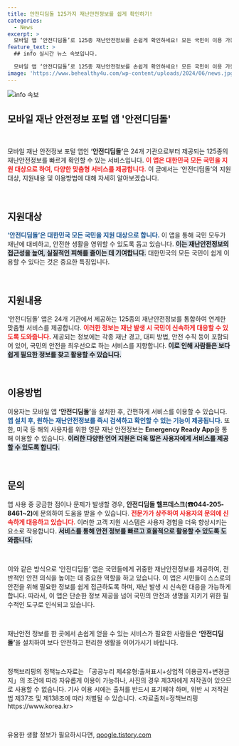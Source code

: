 ```yaml
---
title: 안전디딤돌 125가지 재난안전정보를 쉽게 확인하기!
categories:
  - News
excerpt: >
  모바일 앱 ‘안전디딤돌’로 125종 재난안전정보를 손쉽게 확인하세요! 모든 국민이 이용 가능하며, 24개 기관의 정보를 통합하여 맞춤형 서비스를 제공합니다. 지금 설치하고 안전을 지키세요!
feature_text: >
  ## info 실시간 뉴스 속보입니다.

  모바일 앱 ‘안전디딤돌’로 125종 재난안전정보를 손쉽게 확인하세요! 모든 국민이 이용 가능하며, 24개 기관의 정보를 통합하여 맞춤형 서비스를 제공합니다. 지금 설치하고 안전을 지키세요!
image: 'https://www.behealthy4u.com/wp-content/uploads/2024/06/news.jpg'
---
```


<p><img src="https://www.behealthy4u.com/wp-content/uploads/2024/06/news.jpg" alt="info 속보" /></p>

<h2 data-ke-size="size26">모바일 재난 안전정보 포털 앱 '안전디딤돌'</h2>

<p data-ke-size="size16">&nbsp;</p>

<p>모바일 재난 안전정보 포털 앱인 <b>‘안전디딤돌’</b>은 24개 기관으로부터 제공되는 125종의 재난안전정보를 빠르게 확인할 수 있는 서비스입니다. <b><span style="color: #ee2323;">이 앱은 대한민국 모든 국민을 지원 대상으로 하여, 다양한 맞춤형 서비스를 제공합니다.</span></b> 이 글에서는 ‘안전디딤돌’의 지원대상, 지원내용 및 이용방법에 대해 자세히 알아보겠습니다. </p>

<p data-ke-size="size16">&nbsp;</p>

<h2 data-ke-size="size26">지원대상</h2>

<p><b><span style="color: #1a5490;">‘안전디딤돌’은 대한민국 모든 국민을 지원 대상으로 합니다.</span></b> 이 앱을 통해 국민 모두가 재난에 대비하고, 안전한 생활을 영위할 수 있도록 돕고 있습니다. <b><span style="background-color: #21538527;">이는 재난안전정보의 접근성을 높여, 실질적인 피해를 줄이는 데 기여합니다.</span></b> 대한민국의 모든 국민이 쉽게 이용할 수 있다는 것은 중요한 특징입니다.</p>

<p data-ke-size="size16">&nbsp;</p>

<h2 data-ke-size="size26">지원내용</h2>

<p>‘안전디딤돌’ 앱은 24개 기관에서 제공하는 125종의 재난안전정보를 통합하여 연계한 맞춤형 서비스를 제공합니다. <b><span style="color: #ee2323;">이러한 정보는 재난 발생 시 국민이 신속하게 대응할 수 있도록 도와줍니다.</span></b> 제공되는 정보에는 각종 재난 경고, 대피 방법, 안전 수칙 등이 포함되어 있어, 국민의 안전을 최우선으로 하는 서비스를 지향합니다. <b><span style="background-color: #21538527;">이로 인해 사람들은 보다 쉽게 필요한 정보를 찾고 활용할 수 있습니다.</span></b></p>

<p data-ke-size="size16">&nbsp;</p>

<h2 data-ke-size="size26">이용방법</h2>

<p>이용자는 모바일 앱 <b>‘안전디딤돌’</b>을 설치한 후, 간편하게 서비스를 이용할 수 있습니다. <b><span style="color: #1a5490;">앱 설치 후, 원하는 재난안전정보를 즉시 검색하고 확인할 수 있는 기능이 제공됩니다.</span></b> 또한, 미국 등 해외 사용자를 위한 영문 재난 안전정보는 <b>Emergency Ready App</b>을 통해 이용할 수 있습니다. <b><span style="background-color: #21538527;">이러한 다양한 언어 지원은 더욱 많은 사용자에게 서비스를 제공할 수 있도록 합니다.</span></b></p>

<p data-ke-size="size16">&nbsp;</p>

<h2 data-ke-size="size26">문의</h2>

<p>앱 사용 중 궁금한 점이나 문제가 발생할 경우, <b>안전디딤돌 헬프데스크(☎044-205-8461~2)</b>에 문의하여 도움을 받을 수 있습니다. <b><span style="color: #ee2323;">전문가가 상주하여 사용자의 문의에 신속하게 대응하고 있습니다.</span></b> 이러한 고객 지원 시스템은 사용자 경험을 더욱 향상시키는 요소로 작용합니다. <b><span style="background-color: #21538527;">서비스를 통해 안전 정보를 빠르고 효율적으로 활용할 수 있도록 도와줍니다.</span></b></p>

<p data-ke-size="size16">&nbsp;</p>

<p>이와 같은 방식으로 ‘안전디딤돌’ 앱은 국민들에게 귀중한 재난안전정보를 제공하여, 전반적인 안전 의식을 높이는 데 중요한 역할을 하고 있습니다. 이 앱은 시민들이 스스로의 안전을 위해 필요한 정보를 쉽게 접근하도록 하며, 재난 발생 시 신속한 대응을 가능하게 합니다. 따라서, 이 앱은 단순한 정보 제공을 넘어 국민의 안전과 생명을 지키기 위한 필수적인 도구로 인식되고 있습니다. </p>

<p data-ke-size="size16">&nbsp;</p>

<p>재난안전 정보를 한 곳에서 손쉽게 얻을 수 있는 서비스가 필요한 사람들은 <b>‘안전디딤돌’</b>을 설치하여 보다 안전하고 편리한 생활을 이어가시기 바랍니다. </p>

<p data-ke-size="size16">&nbsp;</p>

<p>정책브리핑의 정책뉴스자료는 「공공누리 제4유형:출처표시+상업적 이용금지+변경금지」의 조건에 따라 자유롭게 이용이 가능하나, 사진의 경우 제3자에게 저작권이 있으므로 사용할 수 없습니다. 기사 이용 시에는 출처를 반드시 표기해야 하며, 위반 시 저작권법 제37조 및 제138조에 따라 처벌될 수 있습니다. &lt;자료출처=정책브리핑 https://www.korea.kr></p>

<p data-ke-size="size16">&nbsp;</p>
유용한 생활 정보가 필요하시다면, <a href="https://qoogle.tistory.com" rel="dofollow">qoogle.tistory.com</a>


